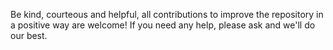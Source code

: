 Be kind, courteous and helpful, all contributions to improve the repository in a positive way are welcome!
If you need any help, please ask and we'll do our best.
